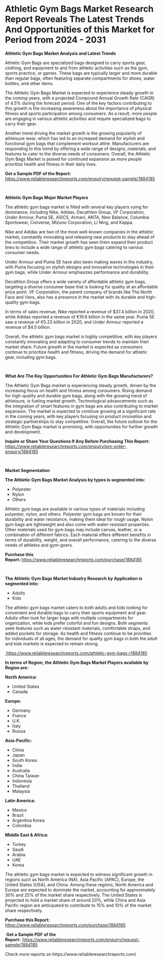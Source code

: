 <p><h1>Athletic Gym Bags Market Research Report Reveals The Latest Trends And Opportunities of this Market for Period from 2024 - 2031</h1></p><p><strong>Athletic Gym Bags Market Analysis and Latest Trends</strong></p>
<p><p>Athletic Gym Bags are specialized bags designed to carry sports gear, clothing, and equipment to and from athletic activities such as the gym, sports practice, or games. These bags are typically larger and more durable than regular bags, often featuring separate compartments for shoes, water bottles, and other items. </p><p>The Athletic Gym Bags Market is expected to experience steady growth in the coming years, with a projected Compound Annual Growth Rate (CAGR) of 4.5% during the forecast period. One of the key factors contributing to this growth is the increasing awareness about the importance of physical fitness and sports participation among consumers. As a result, more people are engaging in various athletic activities and require specialized bags to carry their gear.</p><p>Another trend driving the market growth is the growing popularity of athleisure wear, which has led to an increased demand for stylish and functional gym bags that complement workout attire. Manufacturers are responding to this trend by offering a wide range of designs, materials, and features to cater to the diverse needs of consumers. Overall, the Athletic Gym Bags Market is poised for continued expansion as more people prioritize health and fitness in their daily lives.</p></p>
<p><strong>Get a Sample PDF of the Report:&nbsp;</strong> <a href="https://www.reliableresearchreports.com/enquiry/request-sample/1884185">https://www.reliableresearchreports.com/enquiry/request-sample/1884185</a></p>
<p>&nbsp;</p>
<p><strong>Athletic Gym Bags Major Market Players</strong></p>
<p><p>The athletic gym bags market is filled with several key players vying for dominance, including Nike, Adidas, Decathlon Group, VF Corporation, Under Armour, Puma SE, ASICS, Armani, ANTA, New Balance, Columbia Sportswear, Converse, Mizuno Corporation, Li Ning, and Kappa.</p><p>Nike and Adidas are two of the most well-known companies in the athletic market, constantly innovating and releasing new products to stay ahead of the competition. Their market growth has seen them expand their product lines to include a wide range of athletic gym bags catering to various consumer needs.</p><p>Under Armour and Puma SE have also been making waves in the industry, with Puma focusing on stylish designs and innovative technologies in their gym bags, while Under Armour emphasizes performance and durability.</p><p>Decathlon Group offers a wide variety of affordable athletic gym bags, targeting a diverse consumer base that is looking for quality at an affordable price point. VF Corporation, the parent company of brands like The North Face and Vans, also has a presence in the market with its durable and high-quality gym bags.</p><p>In terms of sales revenue, Nike reported a revenue of $37.4 billion in 2020, while Adidas reported a revenue of €19.8 billion in the same year. Puma SE saw a revenue of €5.23 billion in 2020, and Under Armour reported a revenue of $4.5 billion.</p><p>Overall, the athletic gym bags market is highly competitive, with key players constantly innovating and adapting to consumer trends to maintain their market share. Future growth in the market is expected as consumers continue to prioritize health and fitness, driving the demand for athletic gear, including gym bags.</p></p>
<p>&nbsp;</p>
<p><strong>What Are The Key Opportunities For Athletic Gym Bags Manufacturers?</strong></p>
<p><p>The Athletic Gym Bags market is experiencing steady growth, driven by the increasing focus on health and fitness among consumers. Rising demand for high-quality and durable gym bags, along with the growing trend of athleisure, is fueling market growth. Technological advancements such as the integration of smart features in gym bags are also contributing to market expansion. The market is expected to continue growing at a significant rate in the coming years, with key players focusing on product innovation and strategic partnerships to stay competitive. Overall, the future outlook for the Athletic Gym Bags market is promising, with opportunities for further growth and development.</p></p>
<p><strong>Inquire or Share Your Questions If Any Before Purchasing This Report:</strong> <a href="https://www.reliableresearchreports.com/enquiry/pre-order-enquiry/1884185">https://www.reliableresearchreports.com/enquiry/pre-order-enquiry/1884185</a></p>
<p>&nbsp;</p>
<p><strong>Market Segmentation</strong></p>
<p><strong>The Athletic Gym Bags Market Analysis by types is segmented into:</strong></p>
<p><ul><li>Polyester</li><li>Nylon</li><li>Others</li></ul></p>
<p><p>Athletic gym bags are available in various types of materials including polyester, nylon, and others. Polyester gym bags are known for their durability and water resistance, making them ideal for rough usage. Nylon gym bags are lightweight and also come with water-resistant properties. Other materials used for gym bags may include canvas, leather, or a combination of different fabrics. Each material offers different benefits in terms of durability, weight, and overall performance, catering to the diverse needs of athletes and gym-goers.</p></p>
<p><strong>Purchase this Report:&nbsp;</strong><a href="https://www.reliableresearchreports.com/purchase/1884185">https://www.reliableresearchreports.com/purchase/1884185</a></p>
<p>&nbsp;</p>
<p><strong>The Athletic Gym Bags Market Industry Research by Application is segmented into:</strong></p>
<p><ul><li>Adults</li><li>Kids</li></ul></p>
<p><p>The athletic gym bags market caters to both adults and kids looking for convenient and durable bags to carry their sports equipment and gear. Adults often look for larger bags with multiple compartments for organization, while kids prefer colorful and fun designs. Both segments seek features such as water-resistant materials, comfortable straps, and added pockets for storage. As health and fitness continue to be priorities for individuals of all ages, the demand for quality gym bags in both the adult and kids markets is expected to remain strong.</p></p>
<p><a href="https://www.reliableresearchreports.com/athletic-gym-bags-r1884185">&nbsp;https://www.reliableresearchreports.com/athletic-gym-bags-r1884185</a></p>
<p><strong>In terms of Region, the Athletic Gym Bags Market Players available by Region are:</strong></p>
<p>
    <p> <strong> North America: </strong>
        <ul>
            <li>United States</li>
            <li>Canada</li>
        </ul>
        </p> 
    <p> <strong> Europe: </strong>
        <ul>
            <li>Germany</li>
            <li>France</li>
            <li>U.K.</li>
            <li>Italy</li>
            <li>Russia</li>
        </ul>
        </p> 
    <p> <strong> Asia-Pacific: </strong>
        <ul>
            <li>China</li>
            <li>Japan</li>
            <li>South Korea</li>
            <li>India</li>
            <li>Australia</li>
            <li>China Taiwan</li>
            <li>Indonesia</li>
            <li>Thailand</li>
            <li>Malaysia</li>
        </ul>
        </p> 
    <p> <strong> Latin America: </strong>
        <ul>
            <li>Mexico</li>
            <li>Brazil</li>
            <li>Argentina Korea</li>
            <li>Colombia</li>
        </ul>
        </p> 
    <p> <strong> Middle East & Africa: </strong>
        <ul>
            <li>Turkey</li>
            <li>Saudi</li>
            <li>Arabia</li>
            <li>UAE</li>
            <li>Korea</li>
        </ul>
    </p>
    </p>
<p><p>The athletic gym bags market is expected to witness significant growth in regions such as North America (NA), Asia Pacific (APAC), Europe, the United States (USA), and China. Among these regions, North America and Europe are expected to dominate the market, accounting for approximately 30% and 25% of the market share respectively. The United States is projected to hold a market share of around 20%, while China and Asia Pacific region are anticipated to contribute to 15% and 10% of the market share respectively.</p></p>
<p><strong>Purchase this Report: </strong><a href="https://www.reliableresearchreports.com/purchase/1884185">https://www.reliableresearchreports.com/purchase/1884185</a></p>
<p>&nbsp;<strong>Get a Sample PDF of the Report:&nbsp;&nbsp;</strong><a href="https://www.reliableresearchreports.com/enquiry/request-sample/1884185">https://www.reliableresearchreports.com/enquiry/request-sample/1884185</a></p>
<p><strong></strong></p>
<p>Check more reports on https://www.reliableresearchreports.com/</p>